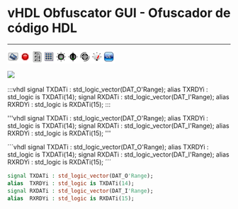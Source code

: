 # **vHDL Obfuscator GUI - Ofuscador de código HDL**
- - - 
![](toolbar.png)   

![](http://downloads.sourceforge.net/project/sbalibrary/toolbar.png?r=&ts=1432683642&use_mirror=ufpr)   

:::vhdl
signal TXDATi : std_logic_vector(DAT_O'Range);
alias  TXRDYi : std_logic is TXDATi(14);
signal RXDATi : std_logic_vector(DAT_I'Range);
alias  RXRDYi : std_logic is RXDATi(15);
:::

'''vhdl
signal TXDATi : std_logic_vector(DAT_O'Range);
alias  TXRDYi : std_logic is TXDATi(14);
signal RXDATi : std_logic_vector(DAT_I'Range);
alias  RXRDYi : std_logic is RXDATi(15);
'''

´´´vhdl
signal TXDATi : std_logic_vector(DAT_O'Range);
alias  TXRDYi : std_logic is TXDATi(14);
signal RXDATi : std_logic_vector(DAT_I'Range);
alias  RXRDYi : std_logic is RXDATi(15);
´´´

```vhdl
signal TXDATi : std_logic_vector(DAT_O'Range);
alias  TXRDYi : std_logic is TXDATi(14);
signal RXDATi : std_logic_vector(DAT_I'Range);
alias  RXRDYi : std_logic is RXDATi(15);
```

